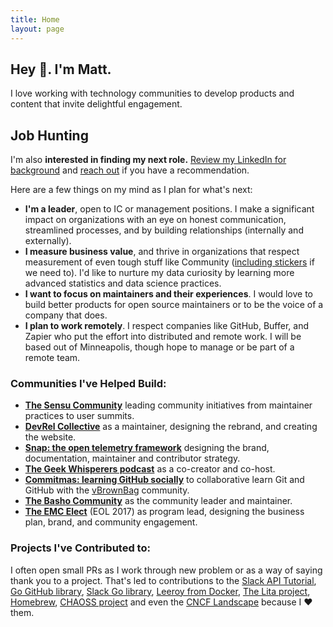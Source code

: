 ```yaml
---
title: Home
layout: page
---
```

## Hey 👋. I'm Matt.
I love working with technology communities to develop products and content that invite delightful engagement.

## Job Hunting

I'm also **interested in finding my next role.** [Review my LinkedIn for background](https://www.linkedin.com/in/mbbroberg/) and [reach out](mailto:matthewbbroberg+io@gmail.com) if you have a recommendation.

Here are a few things on my mind as I plan for what's next:

* **I'm a leader**, open to IC or management positions. I make a significant impact on organizations with an eye on honest communication, streamlined processes, and by building relationships (internally and externally).
* **I measure business value**, and thrive in organizations that respect measurement of even tough stuff like Community ([including stickers](https://medium.com/@mbbroberg/community-metrics-whats-the-roi-of-stickers-640d93b73cd3) if we need to). I'd like to nurture my data curiosity by learning more advanced statistics and data science practices.
* **I want to focus on maintainers and their experiences**. I would love to build better products for open source maintainers or to be the voice of a company that does.
* **I plan to work remotely**. I respect companies like GitHub, Buffer, and Zapier who put the effort into distributed and remote work. I will be based out of Minneapolis, though hope to manage or be part of a remote team.

### Communities I've Helped Build:

* **[The Sensu Community](https://sensu.io/community)** leading community initiatives from maintainer practices to user summits.
* **[DevRel Collective](https://devrelcollective.fun)** as a maintainer, designing the rebrand, and creating the website.
* **[Snap: the open telemetry framework](https://snap-telemetry.io)** designing the brand, documentation, maintainer and contributor strategy.
* **[The Geek Whisperers podcast](https://geek-whisperers.com/)** as a co-creator and co-host.
* **[Commitmas: learning GitHub socially](https://github.com/commitmas)** to collaborative learn Git and GitHub with the [vBrownBag](https://vbrownbag.com/) community.
* **[The Basho Community](https://github.com/basho-labs/the-basho-community)** as the community leader and maintainer.
* **[The EMC Elect](https://community.emc.com/community/connect/dell_emc_elect)** (EOL 2017) as program lead, designing the business plan, brand, and community engagement.

### Projects I've Contributed to:

I often open small PRs as I work through new problem or as a way of saying thank you to a project. That's led to contributions to the [Slack API Tutorial](https://github.com/slackapi/Slack-Ruby-Onboarding-Tutorial/pull/2), [Go GitHub library](https://github.com/google/go-github/pull/323), [Slack Go library](https://github.com/nlopes/slack/pull/170), [Leeroy from Docker](https://github.com/docker/leeroy/pull/40), [The Lita project](https://github.com/litaio/lita.io/pull/11), [Homebrew](https://github.com/Homebrew/brew/pull/1281), [CHAOSS project](https://github.com/chaoss/grimoirelab-tutorial/pull/3) and even the [CNCF Landscape](https://github.com/cncf/landscape/pull/759) because I ❤️ them.
